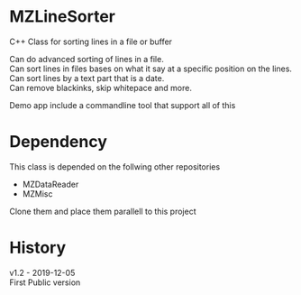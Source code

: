 
# MZLineSorter
C++ Class for sorting lines in a file or buffer

Can do advanced sorting of lines in a file.<br/>
Can sort lines in files bases on what it say at a specific position on the lines.<br/>
Can sort lines by a text part that is a date.<br/>
Can remove blackinks, skip whitepace and more.<br/>

Demo app include a commandline tool that support all of this

# Dependency
This class is depended on the follwing other repositories
- MZDataReader
- MZMisc

Clone them and place them parallell to this project


# History

v1.2 - 2019-12-05<br/>
    First Public version
    
   
